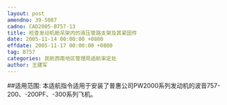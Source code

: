 ```yaml
---
layout: post
amendno: 39-5087
cadno: CAD2005-B757-13
title: 检查发动机舱吊架内的液压管路支架及其紧固件
date: 2005-11-14 00:00:00 +0800
effdate: 2005-11-17 00:00:00 +0800
tag: B757
categories: 民航西南地区管理局适航审定处
author: 王建军
---
```


##适用范围:
本适航指令适用于安装了普惠公司PW2000系列发动机的波音757-200、-200PF、-300系列飞机。

